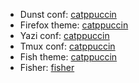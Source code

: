 - Dunst conf: [catppuccin](https://github.com/catppuccin/dunst)
- Firefox theme: [catppuccin](https://github.com/catppuccin/firefox)
- Yazi conf: [catppuccin](https://github.com/catppuccin/yazi)
- Tmux conf: [catppuccin](https://github.com/catppuccin/tmux)
- Fish theme: [catppuccin](https://github.com/catppuccin/fish)
- Fisher: [fisher](https://github.com/jorgebucaran/fisher)

